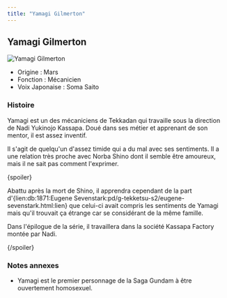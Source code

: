 ```yaml
---
title: "Yamagi Gilmerton"
---
```


Yamagi Gilmerton
----------------


![Yamagi Gilmerton](/images/stories/saga/g-tekketsu-s2/persos/yamagi-gilmerton.png)


* Origine : Mars
* Fonction : Mécanicien
* Voix Japonaise : Soma Saito


### Histoire


Yamagi est un des mécaniciens de Tekkadan qui travaille sous la direction de Nadi Yukinojo Kassapa. Doué dans ses métier et apprenant de son mentor, il est assez inventif. 


Il s'agit de quelqu'un d'assez timide qui a du mal avec ses sentiments. Il a une relation très proche avec Norba Shino dont il semble être amoureux, mais il ne sait pas comment l'exprimer. 


{spoiler}


Abattu après la mort de Shino, il apprendra cependant de la part d'{lien:db:1871:Eugene Sevenstark:pd/g-tekketsu-s2/eugene-sevenstark.html:lien} que celui-ci avait compris les sentiments de Yamagi mais qu'il trouvait ça étrange car se considérant de la même famille. 


Dans l'épilogue de la série, il travaillera dans la société Kassapa Factory montée par Nadi.


{/spoiler}


### Notes annexes


* Yamagi est le premier personnage de la Saga Gundam à être ouvertement homosexuel.


